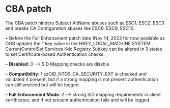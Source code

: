 # CBA patch

The CBA patch hinders Subject AltName abuses such as ESC1, ESC2, ESC3 and breaks CA Configuration abuses like ESC6, ESC9, ESC10.&#x20;

• Before the Full Enforcement patch date (Nov 14, 2023 for now available as OOB update) the " key value in the HKEY\_LOCAL\_MACHINE SYSTEM CurrentControlSet Services Kdc Registry Subkey can be altered in 3 states to set Certificate-based Authentication checks.&#x20;

– **Disabled**: 0 ––> SID Mapping checks are disable

– **Compatibility**: 1 szOID\_NTDS\_CA\_SECURITY\_EXT is checked and validated if present, but if a strong mapping is not present authentication can still proceed but will be logged.&#x20;

– **Full Enforcement Mode**: 2 ––> strong SID mapping requirements in client certificates, and if not present authentication fails and will be logged.
